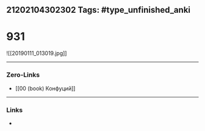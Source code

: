 21202104302302
Tags: #type_unfinished_anki 
---
# 931

![[20190111_013019.jpg]]

---
### Zero-Links
- [[00 (book) Конфуций]]
---
### Links
-